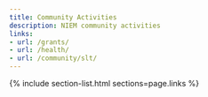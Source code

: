 ```yaml
---
title: Community Activities
description: NIEM community activities
links:
- url: /grants/
- url: /health/
- url: /community/slt/
---
```


{% include section-list.html sections=page.links %}
